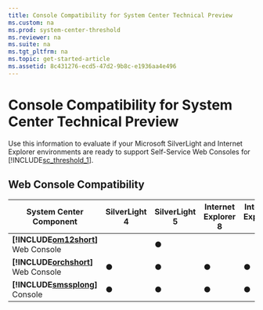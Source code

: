 ```yaml
---
title: Console Compatibility for System Center Technical Preview
ms.custom: na
ms.prod: system-center-threshold
ms.reviewer: na
ms.suite: na
ms.tgt_pltfrm: na
ms.topic: get-started-article
ms.assetid: 8c431276-ecd5-47d2-9b8c-e1936aa4e496
---
```

# Console Compatibility for System Center Technical Preview
Use this information to evaluate if your Microsoft SilverLight and Internet Explorer environments are ready to support Self\-Service Web Consoles for [!INCLUDE[sc_threshold_1](../Token/sc_threshold_1_md.md)].

## Web Console Compatibility

|System Center Component|SilverLight 4|SilverLight 5|Internet Explorer 8|Internet Explorer 9|Internet Explorer 10|Internet Explorer 11|
|---------------------------|-----------------|-----------------|-----------------------|-----------------------|------------------------|------------------------|
|**[!INCLUDE[om12short](../Token/om12short_md.md)]** Web Console||●||||●|
|**[!INCLUDE[orchshort](../Token/orchshort_md.md)]** Web Console|●|●|●|●|●|●|
|**[!INCLUDE[smssplong](../Token/smssplong_md.md)]** Console|●|●|●|●|●|●|

